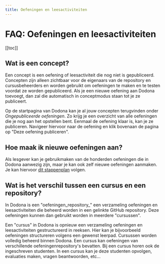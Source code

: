 ```yaml
---
title: Oefeningen en leesactiviteiten
---
```


# FAQ: Oefeningen en leesactiviteiten

[[toc]]

## Wat is een concept? <Badge type="tip" text="lesgever" />
Een concept is een oefening of leesactiviteit die nog niet is gepubliceerd. Concepten zijn alleen zichtbaar voor de eigenaars van de repository en cursusbeheerders en worden gebruikt om oefeningen te maken en te testen voordat ze worden gepubliceerd. Als je een nieuwe oefening aan Dodona toevoegt, dan zal die automatisch in conceptmodus staan tot je ze publiceert.

Op de startpagina van Dodona kan je al jouw concepten terugvinden onder _Ongepubliceerde oefeningen_. Zo krijg je een overzicht van alle oefeningen die je nog aan het opstellen bent. Eenmaal de oefening klaar is, kan je ze publiceren. Navigeer hiervoor naar de oefening en klik bovenaan de pagina op "Deze oefening publiceren".

## Hoe maak ik nieuwe oefeningen aan? <Badge type="tip" text="lesgever" />
Als lesgever kan je gebruikmaken van de honderden oefeningen die in Dodona aanwezig zijn, maar je kan ook zelf nieuwe oefeningen aanmaken. Je kan hiervoor [dit stappenplan](/nl/guides/exercises/creating-exercises/introduction) volgen.

## Wat is het verschil tussen een cursus en een repository? <Badge type="tip" text="teacher" />
In Dodona is een "oefeningen_repository_" een verzameling oefeningen en leesactiviteiten die beheerd worden in een gelinkte GitHub repository.
Deze oefeningen kunnen dan gebruikt worden in meerdere "cursussen".

Een "cursus" in Dodona is opnieuw een verzameling oefeningen en leesactiviteiten gestructureerd in reeksen. Hier kan je bijvoorbeeld oefeningen structureren volgens een gewenst leerpad.
Cursussen worden volledig beheerd binnen Dodona.
Een cursus kan oefeningen van verschillende oefeningenrepository's bevatten.
Bij een cursus horen ook de ingeschreven studenten.
In een cursus kan je deze studenten opvolgen, evaluaties maken, vragen beantwoorden, etc...
